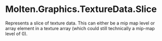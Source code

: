 ﻿  
# Molten.Graphics.TextureData.Slice
Represents a slice of texture data. This can either be a mip map level or array element in a texture array (which could still technically a mip-map level of 0).
